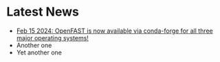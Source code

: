 # Latest News

- [Feb 15 2024: OpenFAST is now available via conda-forge for all three major operating systems!](openfast_conda)
- Another one
- Yet another one

